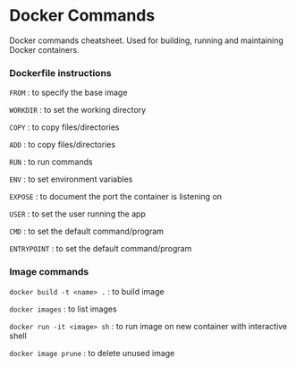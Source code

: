 # Docker Commands

Docker commands cheatsheet. Used for building, running and maintaining Docker containers.

### Dockerfile instructions

`FROM` : to specify the base image

`WORKDIR` : to set the working directory

`COPY` : to copy files/directories

`ADD` : to copy files/directories

`RUN` : to run commands

`ENV` : to set environment variables

`EXPOSE` : to document the port the container is listening on

`USER` : to set the user running the app

`CMD` : to set the default command/program

`ENTRYPOINT` : to set the default command/program

### Image commands

`docker build -t <name> .` : to build image

`docker images` : to list images

`docker run -it <image> sh` : to run image on new container with interactive shell

`docker image prune` : to delete unused image
